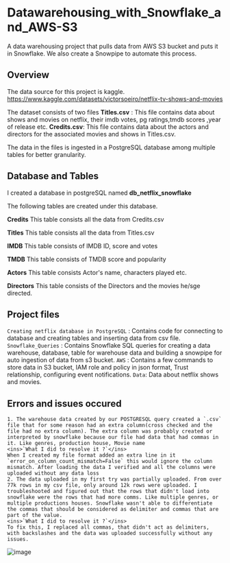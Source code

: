 # Datawarehousing_with_Snowflake_and_AWS-S3
A data warehousing project that pulls data from AWS S3 bucket and puts it in Snowflake. We also create a Snowpipe to automate this process.

## Overview
The data source for this project is kaggle.
https://www.kaggle.com/datasets/victorsoeiro/netflix-tv-shows-and-movies

The dataset consists of two files 
**Titles.csv** : This file contains data about shows and movies on netflix, their imdb votes, pg ratings,tmdb scores ,year of release etc.
**Credits.csv**: This file contains data about the actors and directors for the associated movies and shows in Titles.csv.

The data in the files is ingested in a PostgreSQL database among multiple tables for better granularity.

## Database and Tables
I created a database in postgreSQL named **db_netflix_snowflake**

The following tables are created under this database.

**Credits** This table consists all the data from Credits.csv

**Titles** This table consists all the data from Titles.csv

**IMDB** This table consists of IMDB ID, score and votes 

**TMDB** This table consists of TMDB score and popularity

**Actors** This table consists Actor's name, characters played etc.

**Directors** This table consists of the Directors and the movies he/sge directed.

## Project files

`Creating netflix database in PostgreSQL` : Contains code for connecting to database and creating tables and inserting data from csv file.
`Snowflake_Queries` : Contains Snowflake SQL queries for creating a data warehouse, database, table for warehouse data and building a snowpipe for auto ingestion of data from s3 bucket.
`AWS` : Contains a few commands to store data in S3 bucket, IAM role and policy in json format, Trust relationship, configuring event notifications.
`Data`: Data about netflix shows and movies.


## Errors and issues occured

	1. The warehouse data created by our POSTGRESQL query created a `.csv` file that for some reason had an extra column(cross checked and the file had no extra column). The extra column was probably created or interpreted by snowflake because our file had data that had commas in it. Like genres, production house, Movie name
	<ins>`What I did to resolve it ?`</ins>
	When I created my file format added an extra line in it  `error_on_column_count_mismatch=False` this would ignore the column mismatch. After loading the data I verified and all the columns were uploaded without any data loss
	2. The data uploaded in my first try was partially uploaded. From over 77k rows in my csv file, only around 12k rows were uploaded. I troubleshooted and figured out that the rows that didn't load into snowflake were the rows that had more comms. Like multiple genres, or multiple productions houses. Snowflake wasn't able to differentiate the commas that should be considered as delimiter and commas that are part of the value. 
	<ins>`What I did to resolve it ?`</ins>
	To fix this, I replaced all commas, that didn't act as delimiters, with backslashes and the data was uploaded successfully without any issues.
![image](https://user-images.githubusercontent.com/53618871/178367686-256bd8b1-843e-4b2b-ac14-a794fe372673.png)





